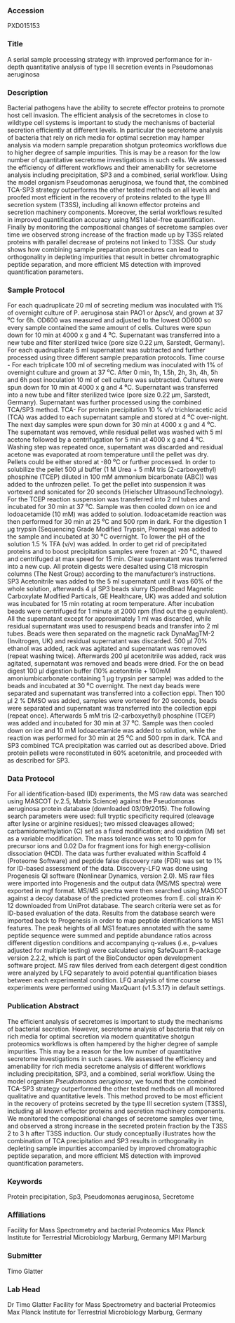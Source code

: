 ### Accession
PXD015153

### Title
A serial sample processing strategy with improved performance for in-depth quantitative analysis of type III secretion events in Pseudomonas aeruginosa

### Description
Bacterial pathogens have the ability to secrete effector proteins to promote host cell invasion. The efficient analysis of the secretomes in close to wildtype cell systems is important to study the mechanisms of bacterial secretion efficiently at different levels. In particular the secretome analysis of bacteria that rely on rich media for optimal secretion may hamper analysis via modern sample preparation shotgun proteomics workflows due to higher degree of sample impurities. This is may be a reason for the low number of quantitative secretome investigations in such cells. We assessed the efficiency of different workflows and their amenability for secretome analysis including precipitation, SP3 and a combined, serial workflow. Using the model organism Pseudomonas aeruginosa, we found that, the combined TCA-SP3 strategy outperforms the other tested methods on all levels and proofed most efficient in the recovery of proteins related to the type III secretion system (T3SS), including all known effector proteins and secretion machinery components. Moreover, the serial workflows resulted in improved quantification accuracy using MS1 label-free quantification. Finally by monitoring the  compositional changes of secretome samples over time we observed strong increase of the fraction made up by T3SS related proteins with parallel decrease of proteins not linked to T3SS. Our study shows how combining sample preparation procedures can lead to orthogonality in depleting impurities that result in better chromatographic peptide separation, and more efficient MS detection with improved quantification parameters.

### Sample Protocol
For each quadruplicate 20 ml of secreting medium was inoculated with 1% of overnight culture of P. aeruginosa stain PAO1 or ΔpscV, and grown at 37 ⁰C for 6h. OD600  was measured and adjusted to the lowest OD600 so every sample contained the same amount of cells. Cultures were spun down for 10 min at 4000 x g and 4 ⁰C. Supernatant was transferred into a new tube and filter sterilized twice (pore size 0.22 μm, Sarstedt, Germany). For each quadruplicate 5 ml supernatant was subtracted and further processed using three different sample preparation protocols. Time course - For each triplicate 100 ml of secreting medium was inoculated with 1% of overnight culture and grown at 37 ⁰C. After 0 min, 1h, 1.5h, 2h, 3h, 4h, 5h and 6h post inoculation 10 ml of cell culture was subtracted. Cultures were spun down for 10 min at 4000 x g and 4 ⁰C. Supernatant was transferred into a new tube and filter sterilized twice (pore size 0.22 μm, Sarstedt, Germany). Supernatant was further processed using the combined TCA/SP3 method.  TCA- For protein precipitation 10 % v/v trichloracetic acid (TCA) was added to each supernatant sample and stored at 4 ⁰C over-night. The next day samples were spun down for 30 min at 4000 x g and 4 ⁰C. The supernatant was removed, while residual pellet was washed with 5 ml acetone followed by a centrifugation for 5 min at 4000 x g and 4 ⁰C. Washing step was repeated once, supernatant was discarded and residual acetone was evaporated at room temperature until the pellet was dry. Pellets could be either stored at -80 ⁰C or further processed. In order to solubilize the pellet 500 μl buffer (1 M Urea + 5 mM tris (2-carboxyethyl) phosphine (TCEP) diluted in 100 mM ammonium bicarbonate (ABC)) was added to the unfrozen pellet. To get the pellet into suspension it was vortexed and sonicated for 20 seconds (Hielscher UltrasoundTechnology). For the TCEP reaction suspension was transferred into 2 ml tubes and incubated for 30 min at 37 ⁰C. Sample was then cooled down on ice and Iodoacetamide (10 mM) was added to solution. Iodoacetamide reaction was then performed for 30 min at 25 ⁰C and 500 rpm in dark. For the digestion 1 μg trypsin (Sequencing Grade Modified Trypsin, Promega) was added to the sample and incubated at 30 ⁰C overnight. To lower the pH of the solution 1.5 % TFA (v/v) was added. In order to get rid of precipitated proteins and to boost precipitation samples were frozen at -20 ⁰C, thawed and centrifuged at max speed for 15 min. Clear supernatant was transferred into a new cup. All protein digests were desalted using C18 microspin columns (The Nest Group) according to the manufacturer’s instructions. SP3 Acetonitrile was added to the 5 ml supernatant until it was 60% of the whole solution, afterwards 4 μl SP3 beads slurry (SpeedBead Magnetic Carboxylate Modified Particals, GE Healthcare, UK) was added and solution was incubated for 15 min rotating at room temperature. After incubation beads were centrifuged for 1 minute at 2000 rpm (find out the g equivalent). All the supernatant except for approximately 1 ml was discarded, while residual supernatant was used to resuspend beads and transfer into 2 ml tubes. Beads were then separated on the magnetic rack DynaMagTM-2 (Invitrogen, UK) and residual supernatant was discarded. 500 μl 70% ethanol was added, rack was agitated and supernatant was removed (repeat washing twice). Afterwards 200 μl acetonitrile was added, rack was agitated, supernatant was removed and beads were dried. For the on bead digest 100 μl digestion buffer (10% acetonitrile + 100mM amoniumbicarbonate containing 1 μg trypsin per sample) was added to the beads and incubated at 30 ⁰C overnight. The next day beads were separated and supernatant was transferred into a collection eppi. Then 100 μl 2 % DMSO was added, samples were vortexed for 20 seconds, beads were separated and supernatant was transferred into the collection eppi (repeat once). Afterwards 5 mM tris (2-carboxyethyl) phosphine (TCEP) was added and incubated for 30 min at 37 ⁰C. Sample was then cooled down on ice and 10 mM Iodoacetamide was added to solution, while the reaction was performed for 30 min at 25 ⁰C and 500 rpm in dark. TCA and SP3 combined TCA precipitation was carried out as described above. Dried protein pellets were reconstituted in 60% acetonitrile, and proceeded with as described for SP3.

### Data Protocol
For all identification-based (ID) experiments, the MS raw data was searched using MASCOT (v.2.5, Matrix Science) against the Pseudomonas aeruginosa protein database (downloaded 03/09/2015). The following search parameters were used: full tryptic specificity required (cleavage after lysine or arginine residues); two missed cleavages allowed; carbamidomethylation (C) set as a fixed modification; and oxidation (M) set as a variable modification. The mass tolerance was set to 10 ppm for precursor ions and 0.02 Da for fragment ions for high energy-collision dissociation (HCD). The data was further evaluated within Scaffold 4 (Proteome Software) and peptide false discovery rate (FDR) was set to 1% for ID-based assessment of the data.  Discovery-LFQ was done using Progenesis QI software (Nonlinear Dynamics, version 2.0).  MS raw files were imported into Progenesis and the output data (MS/MS spectra) were exported in mgf format. MS/MS spectra were then searched using MASCOT against a decoy database of the predicted proteomes from E. coli strain K-12 downloaded from UniProt database. The search criteria were set as for ID-based evaluation of the data. Results from the database search were imported back to Progenesis in order to map peptide identifications to MS1 features. The peak heights of all MS1 features annotated with the same peptide sequence were summed and peptide abundance ratios across different digestion conditions and accompanying q-values (i.e., p-values adjusted for multiple testing) were calculated using SafeQuant R-package version 2.2.2, which is part of the BioConductor open development software project. MS raw files derived from each detergent digest condition were analyzed by LFQ separately to avoid potential quantification biases between each experimental condition. LFQ analysis of time course experiments were performed using MaxQuant (v1.5.3.17) in default settings.

### Publication Abstract
The efficient analysis of secretomes is important to study the mechanisms of bacterial secretion. However, secretome analysis of bacteria that rely on rich media for optimal secretion via modern quantitative shotgun proteomics workflows is often hampered by the higher degree of sample impurities. This may be a reason for the low number of quantitative secretome investigations in such cases. We assessed the efficiency and amenability for rich media secretome analysis of different workflows including precipitation, SP3, and a combined, serial workflow. Using the model organism <i>Pseudomonas aeruginosa</i>, we found that the combined TCA-SP3 strategy outperformed the other tested methods on all monitored qualitative and quantitative levels. This method proved to be most efficient in the recovery of proteins secreted by the type III secretion system (T3SS), including all known effector proteins and secretion machinery components. We monitored the compositional changes of secretome samples over time, and observed a strong increase in the secreted protein fraction by the T3SS 2 to 3 h after T3SS induction. Our study conceptually illustrates how the combination of TCA precipitation and SP3 results in orthogonality in depleting sample impurities accompanied by improved chromatographic peptide separation, and more efficient MS detection with improved quantification parameters.

### Keywords
Protein precipitation, Sp3, Pseudomonas aeruginosa, Secretome

### Affiliations
Facility for Mass Spectrometry and bacterial Proteomics Max Planck Institute for Terrestrial Microbiology Marburg, Germany
MPI Marburg

### Submitter
Timo Glatter

### Lab Head
Dr Timo Glatter
Facility for Mass Spectrometry and bacterial Proteomics Max Planck Institute for Terrestrial Microbiology Marburg, Germany


